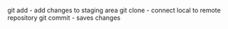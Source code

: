 git add - add changes to staging area
git clone - connect local to remote repository
git commit - saves changes
